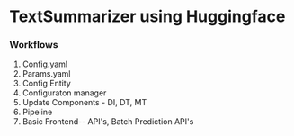 # TextSummarizer using Huggingface

### Workflows
1. Config.yaml
2. Params.yaml
3. Config Entity
4. Configuraton manager
5. Update Components - DI, DT, MT
6. Pipeline
7. Basic Frontend-- API's, Batch Prediction API's
